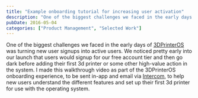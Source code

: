 ```yaml
---
title: "Example onboarding tutorial for increasing user activation"
description: "One of the biggest challenges we faced in the early days of [3DPrinterOS](https://3dprinteros.com) was turning new user signups into active users. We noticed pr"
pubDate: 2016-05-04
categories: ["Product Management", "Selected Work"]
---
```


One of the biggest challenges we faced in the early days of [3DPrinterOS](https://3dprinteros.com) was turning new user signups into active users. We noticed pretty early into our launch that users would signup for our free account tier and then go dark before adding their first 3d printer or some other high-value action in the system. I made this walkthrough video as part of the 3DPrinterOS onboarding experience, to be sent in-app and email via [Intercom](https://www.intercom.com/), to help new users understand the different features and set up their first 3d printer for use with the operating system.